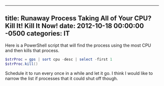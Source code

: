 ﻿---

title:  Runaway Process Taking All of Your CPU? Kill It! Kill It Now!
date:   2012-10-18 00:00:00 -0500
categories: IT
---






Here is a PowerShell script that will find the process using the most CPU and then kills that process.

```powershell
$strProc = gps | sort cpu -desc | select -first 1
$strProc.kill()
```

Schedule it to run every once in a while and let it go. I think I would like to narrow the list if processes that it could shut off though.


